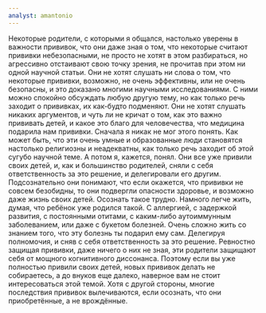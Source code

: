 ```yaml
---
analyst: amantonio
---
```


Некоторые родители, с которыми я общался, настолько уверены в важности прививок, что они даже зная о том, что некоторые считают прививки небезопасными, не просто не хотят в этом разбираться, но агрессивно отстаивают свою точку зрения, не прочитав при этом ни одной научной статьи. Они не хотят слушать ни слова о том, что некоторые прививки, возможно, не очень эффективны, или не очень безопасны, и это доказано многими научными исследованиями. С ними можно спокойно обсуждать любую другую тему, но как только речь заходит о прививках, их как-будто подменяют. Они не хотят слушать никаких аргументов, и чуть ли не кричат о том, как это важно прививать детей, и какое это благо для человечества, что медицина подарила нам прививки.
Сначала я никак не мог этого понять. Как может быть, что эти очень умные и образованные люди становятся настолько религиозны и неадекватны, как только речь заходит об этой сугубо научной теме. А потом я, кажется, понял.
Они все уже привили своих детей, и, как и большинство родителей, сняли с себя ответственность за это решение, и делегировали его другим. Подсознательно они понимают, что если окажется, что прививки не совсем безобидны, то они подвергли опасности здоровье, и возможно даже жизнь своих детей. Осознать такое трудно. Намного легче жить, думая, что ребёнок уже родился такой. С аллергией, с задержкой развития, с постоянными отитами, с каким-либо аутоиммунным заболеванием, или даже с букетом болезней. Очень сложно жить со знанием того, что эту болезнь ты подарил ему сам. Делегируя полномочия, и сняв с себя ответственность за это решение. Ревностно защищая прививки, даже ничего о них не зная, эти родители защищают себя от мощного когнитивного диссонанса.
Поэтому если вы уже полностью привили своих детей, новых прививок делать не собираетесь, а до внуков еще далеко, наверное вам не стоит интересоваться этой темой. Хотя с другой стороны, многие последствия прививок вылечиваются, если осознать, что они приобретённые, а не врождённые.
